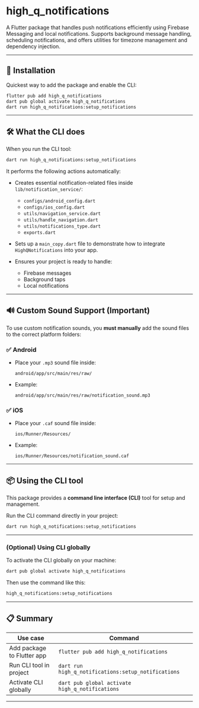 # high_q_notifications

A Flutter package that handles push notifications efficiently using Firebase Messaging
and local notifications. Supports background message handling, scheduling notifications,
and offers utilities for timezone management and dependency injection.

---

## 🚀 Installation

Quickest way to add the package and enable the CLI:

```bash
flutter pub add high_q_notifications
dart pub global activate high_q_notifications
dart run high_q_notifications:setup_notifications
````

---

## 🛠️ What the CLI does

When you run the CLI tool:

```bash
dart run high_q_notifications:setup_notifications
```

It performs the following actions automatically:

* Creates essential notification-related files inside `lib/notification_service/`:

    * `configs/android_config.dart`
    * `configs/ios_config.dart`
    * `utils/navigation_service.dart`
    * `utils/handle_navigation.dart`
    * `utils/notifications_type.dart`
    * `exports.dart`
* Sets up a `main_copy.dart` file to demonstrate how to integrate `HighQNotifications` into your
  app.
* Ensures your project is ready to handle:

    * Firebase messages
    * Background taps
    * Local notifications

---

## 🔊 Custom Sound Support (Important)

To use custom notification sounds, you **must manually** add the sound files to the correct platform
folders:

### ✅ Android

* Place your `.mp3` sound file inside:

  ```
  android/app/src/main/res/raw/
  ```
* Example:

  ```
  android/app/src/main/res/raw/notification_sound.mp3
  ```

### ✅ iOS

* Place your `.caf` sound file inside:

  ```
  ios/Runner/Resources/
  ```


* Example:

  ```
  ios/Runner/Resources/notification_sound.caf
  ```

---

## 📦 Using the CLI tool

This package provides a **command line interface (CLI)** tool for setup and management.

Run the CLI command directly in your project:

```bash
dart run high_q_notifications:setup_notifications
```

---

### (Optional) Using CLI globally

To activate the CLI globally on your machine:

```bash
dart pub global activate high_q_notifications
```

Then use the command like this:

```bash
high_q_notifications:setup_notifications
```

---

## 📋 Summary

| Use case                   | Command                                             |
|----------------------------|-----------------------------------------------------|
| Add package to Flutter app | `flutter pub add high_q_notifications`              |
| Run CLI tool in project    | `dart run high_q_notifications:setup_notifications` |
| Activate CLI globally      | `dart pub global activate high_q_notifications`     |

---


